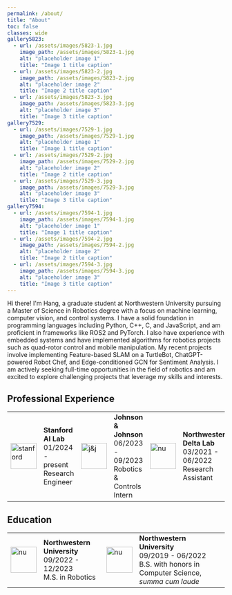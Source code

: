 ```yaml
---
permalink: /about/
title: "About"
toc: false
classes: wide
gallery5823:
  - url: /assets/images/5823-1.jpg
    image_path: /assets/images/5823-1.jpg
    alt: "placeholder image 1"
    title: "Image 1 title caption"
  - url: /assets/images/5823-2.jpg
    image_path: /assets/images/5823-2.jpg
    alt: "placeholder image 2"
    title: "Image 2 title caption"
  - url: /assets/images/5823-3.jpg
    image_path: /assets/images/5823-3.jpg
    alt: "placeholder image 3"
    title: "Image 3 title caption"
gallery7529:
  - url: /assets/images/7529-1.jpg
    image_path: /assets/images/7529-1.jpg
    alt: "placeholder image 1"
    title: "Image 1 title caption"
  - url: /assets/images/7529-2.jpg
    image_path: /assets/images/7529-2.jpg
    alt: "placeholder image 2"
    title: "Image 2 title caption"
  - url: /assets/images/7529-3.jpg
    image_path: /assets/images/7529-3.jpg
    alt: "placeholder image 3"
    title: "Image 3 title caption"
gallery7594:
  - url: /assets/images/7594-1.jpg
    image_path: /assets/images/7594-1.jpg
    alt: "placeholder image 1"
    title: "Image 1 title caption"
  - url: /assets/images/7594-2.jpg
    image_path: /assets/images/7594-2.jpg
    alt: "placeholder image 2"
    title: "Image 2 title caption"
  - url: /assets/images/7594-3.jpg
    image_path: /assets/images/7594-3.jpg
    alt: "placeholder image 3"
    title: "Image 3 title caption"
---
```


Hi there! I'm Hang, a graduate student at Northwestern University pursuing a Master of Science in Robotics degree with a focus on machine learning, computer vision, and control systems. I have a solid foundation in programming languages including Python, C++, C, and JavaScript, and am proficient in frameworks like ROS2 and PyTorch. I also have experience with embedded systems and have implemented algorithms for robotics projects such as quad-rotor control and mobile manipulation. My recent projects involve implementing Feature-based SLAM on a TurtleBot, ChatGPT-powered Robot Chef, and Edge-conditioned GCN for Sentiment Analysis. I am actively seeking full-time opportunities in the field of robotics and am excited to explore challenging projects that leverage my skills and interests.

## Professional Experience

<table>
  <tbody>
    <tr>
      <td style = "border-bottom-width:0;"><img src="{{site.baseurl}}/assets/images/sail.png" alt="stanford" width="60"></td>
      <td style = "border-bottom-width:0;">
        <strong>Stanford AI Lab</strong> <br> 01/2024 - present <br> Research Engineer</td>
      <td style = "border-bottom-width:0;"><img src="{{site.baseurl}}/assets/images/johnson-and-johnson.png" alt="j&j" width="60"></td>
      <td style = "border-bottom-width:0;">
        <strong>Johnson & Johnson</strong> <br> 06/2023 - 09/2023 <br> Robotics & Controls Intern</td>
      <td style="border-bottom-width:0;"><img src="{{site.baseurl}}/assets/images/delta-lab.png" alt="nu" width="60"></td>
      <td style="border-bottom-width:0;">
        <strong>Northwestern Delta Lab</strong> <br> 03/2021 - 06/2022 <br> Research Assistant</td>
    </tr>
  </tbody>
</table>

## Education

<table>
  <tbody>
    <tr>
      <td style="border-bottom-width:0;"><img src="{{site.baseurl}}/assets/images/northwestern.jpg" alt="nu" width="60"></td>
      <td style="border-bottom-width:0;">
        <strong>Northwestern University</strong> <br> 09/2022 - 12/2023 <br> M.S. in Robotics
      </td>
      <td style="border-bottom-width:0;"><img src="{{site.baseurl}}/assets/images/northwestern.jpg" alt="nu" width="60"></td>
      <td style="border-bottom-width:0;">
        <strong>Northwestern University</strong> <br> 09/2019 - 06/2022 <br> B.S. with honors in Computer Science, <em>summa cum laude</em>
      </td>
    </tr>
  </tbody>
</table>


<!-- ## FIRST Robotics

### Team 5823 ACE
In 2015, I had the privilege of founding Team 5823, a high school robotics team that, to my delight, expanded to include over 50 enthusiastic members during my tenure as captain from 2015 to 2018. Our journey was full of learning experiences, with one of the highlights being an unexpected feature on Chinese national television. To our astonishment, we emerged victorious in the International Division of the 2015 China Robotics Challenge. Encouraged by this accomplishment, we continued to participate and were honored with a win in the National Division in 2016. 
{% include gallery id="gallery5823" %}


### Team 7529 Mulan
In 2018, I had the unique opportunity to co-found Team Mulan, the first all-girl robotics team in mainland China. As one of the mentors from 2018 to 2019, it was deeply rewarding to witness the team grow, attracting over 50 dedicated members. The journey wasn't without its challenges, but with concerted efforts, we managed to secure over 30,000 USD in sponsorships to support our endeavors. The creation of Team Mulan was driven not by a desire for accolades, but by a vision to encourage more girls in China to explore the fields of Science, Technology, Engineering, and Mathematics (STEM) and Robotics. At that time, these fields were largely dominated by male participants in China, and we believed in the importance of challenging this status quo. It's been an honor to play a part in inspiring and empowering these young women to pursue their interests and make their marks in the robotics arena.
{% include gallery id="gallery7529" %}

### Team 7594 Nautilus
In 2019, seeing a need for more engineering exposure at my high school, I founded Team Nautilus, a robotics team with the mission of introducing younger students to the exciting world of engineering. Having the opportunity to mentor Team Nautilus from 2019 to 2020 was an immensely gratifying experience. It was a joy to share my passion for this field and to see these young individuals develop an interest of their own. Our efforts bore fruit beyond cultivating an interest in engineering among the students: our team was honored with the Highest Rookie Seed Award and the Rookie Inspiration Award at the Finger Lakes Regional. However, the real reward lay in seeing the sparks of curiosity ignite in the students, and knowing we had given them a valuable introduction to a field that had inspired me so deeply.
{% include gallery id="gallery7594" %}

## Writing

### Personal Writing
As a writer, I've been fortunate to have had the opportunity to express my thoughts on important issues, particularly those related to STEM education and societal matters. Over time, this journey has resulted in the publication of more than 300 essays across 65 newspapers and magazines, an achievement that still surprises me. To my astonishment, 8 magazines even saw fit to launch personal special editions featuring my work, an honor I deeply appreciate. Perhaps one of the most humbling recognitions was being listed among the Top 10 Youth Writers in China for the Yuhua Cup. While these accolades are heartening, the true reward has always been the chance to contribute to conversations that I believe are crucial and to hopefully inspire others to engage in these important discussions.

### Publication
Beyond the realm of magazines and newspapers, I was privileged enough to venture into the world of book publishing. My essay collection, "No Game, No Life," was published and saw a print run of 5,000 copies, thanks to the support of the National Literature and History Press. Later, I had the opportunity to delve into the realm of speculative fiction, resulting in the publication of my science fiction collection, "Destination: Light & Warmth," which reached an even wider audience with 6,000 copies, thanks to National United Press. Seeing these works reach so many readers has been deeply humbling and I am grateful for the opportunity to share my perspectives on a larger scale.

### Recognition
I've been fortunate enough to receive recognition for my work, with over 20 national awards that I regard as a testament to the power of persistent effort rather than personal prowess. Among these, winning the 17th China Juvenile Writer Writing Competition, the 4th China Youth Writer Writing Competition, and the 9th National Bingxin Youth Writer Writing Competition stand out as particularly humbling experiences. Each award serves as a reminder of the impact that words can have, and of the responsibility to use that impact wisely.  -->
